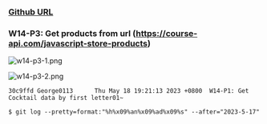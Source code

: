 ### [Github URL](https://github.com/George0113/1112-1N-js-demo-211410542/commits/main)

### W14-P3: Get products from url (https://course-api.com/javascript-store-products)

![w14-p3-1.png](https://spguhxeeusfjlibdhcxj.supabase.co/storage/v1/object/public/demo42/md_1N_img/w14-p3-1.png)

![w14-p3-2.png](https://spguhxeeusfjlibdhcxj.supabase.co/storage/v1/object/public/demo42/md_1N_img/w14-p3-2.png)

```
30c9ffd George0113      Thu May 18 19:21:13 2023 +0800  W14-P1: Get Cocktail data by first letter01~
```

```
$ git log --pretty=format:"%h%x09%an%x09%ad%x09%s" --after="2023-5-17"

```
